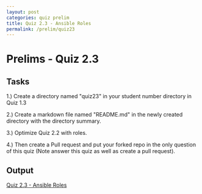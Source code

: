 ```yaml
---
layout: post
categories: quiz prelim
title: Quiz 2.3 - Ansible Roles
permalink: /prelim/quiz23
---
```

# Prelims - Quiz 2.3

## Tasks
1.) Create a directory named "quiz23" in your student number directory in Quiz 1.3

2.) Create a markdown file named "README.md" in the newly created directory with the directory summary.

3.) Optimize Quiz 2.2 with roles.

4.) Then create a Pull request and put your forked repo in the only question of this quiz (Note answer this quiz as well as create a pull request).

## Output
<p> <a href="https://github.com/jesmatienzo-tip/sysad2-12021/tree/quiz23"> Quiz 2.3 - Ansible Roles </a> </p>

```

```




